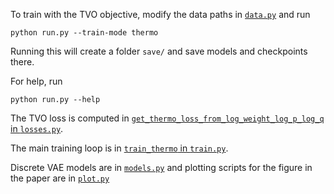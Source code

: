 To train with the TVO objective, modify the data paths in [`data.py`](https://github.com/vmasrani/tvo/blob/master/discrete_vae/data.py) and run
```
python run.py --train-mode thermo
```
Running this will create a folder `save/` and save models and checkpoints there.

For help, run 
```
python run.py --help
```

The TVO loss is computed in [`get_thermo_loss_from_log_weight_log_p_log_q` in `losses.py`](https://github.com/vmasrani/tvo/blob/master/discrete_vae/losses.py#L248-L316).

The main training loop is in [`train_thermo` in `train.py`](https://github.com/vmasrani/tvo/blob/master/discrete_vae/train.py#L340-L364).

Discrete VAE models are in [`models.py`](https://github.com/vmasrani/tvo/blob/master/discrete_vae/models.py) and plotting scripts for the figure in the paper are in [`plot.py`](https://github.com/vmasrani/tvo/blob/master/discrete_vae/plot.py)
